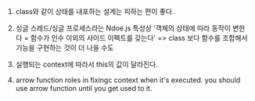 1. class와 같이 상태를 내포하는 설계는 피하는 편이 좋다.

2. 싱글 스레드/싱글 프로세스라는 Ndoe.js 특성상 '객체의 상태에 따라 동작이 변한다 = 함수가 인수 이외의 사이드 이펙트를 갖는다'
=> class 보다 함수를 조합해서 기능을 구현하는 것이 더 나을 수도


3. 실행되는 context에 따라서 this의 값이 달라진다.

4. arrow function roles in fixingc context when it's executed.
you should use arrow function until you get used to it.


